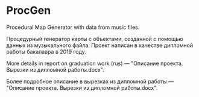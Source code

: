 # ProcGen
 Procedural Map Generator with data from music files.
 
 Процедурный генератор карты с объектами, созданной с помощью данных из музыкального файла. Проект написан в качестве дипломной работы бакалавра в 2019 году.
 
 
 More details in report on graduation work (rus) — "Описание проекта. Вырезки из дипломной работы.docx".
 
 Более подробное описание в вырезках из дипломной работы — "Описание проекта. Вырезки из дипломной работы.docx".
